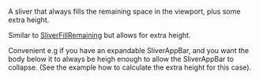 A sliver that always fills the remaining space in the viewport, plus some extra height.

Similar to [SliverFillRemaining](https://api.flutter.dev/flutter/widgets/SliverFillRemaining-class.html) but allows for extra height.

Convenient e.g if you have an expandable SliverAppBar, and you want the body below it to always be heigh enough to allow the SliverAppBar to collapse. (See the example how to calculate the extra height for this case).